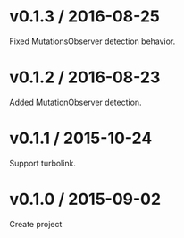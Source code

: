# v0.1.3 / 2016-08-25

Fixed MutationsObserver detection behavior.

# v0.1.2 / 2016-08-23

Added MutationObserver detection.

# v0.1.1 / 2015-10-24

Support turbolink.

# v0.1.0 / 2015-09-02

Create project
